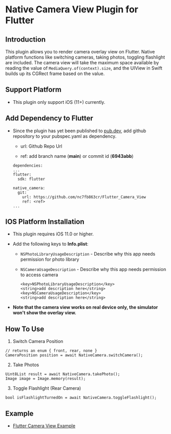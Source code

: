 # Native Camera View Plugin for Flutter

## Introduction

This plugin allows you to render camera overlay view on Flutter. Native platform functions like switching cameras, taking photos, toggling flashlight are included. The camera view will take the maximum space available by reading the value of ```MediaQuery.of(context).size```, and the UIView in Swift builds up its CGRect frame based on the value.

## Support Platform

- This plugin only support iOS (11+) currently.

## Add Dependency to Flutter

- Since the plugin has yet been published to [pub.dev](https://pub.dev/), add github repository to your pubspec.yaml as dependency.

  - url: Github Repo Url

  - ref: add branch name (**main**) or commit id (**6943abb**) 

  ```
  dependencies:
  ...
  flutter:
    sdk: flutter
  
  native_camera:
    git:
      url: https://github.com/nc7fb863cr/Flutter_Camera_View
      ref: <ref>
  ...
  ```

## IOS Platform Installation

- This plugin requires iOS 11.0 or higher.

- Add the following keys to **Info.plist**:

  * `NSPhotoLibraryUsageDescription` - Describe why this app needs permission for photo library

  * `NSCameraUsageDescription` - Describe why this app needs permission to access camera

    ```
    <key>NSPhotoLibraryUsageDescription</key>
    <string>add description here</string>
    <key>NSCameraUsageDescription</key>
    <string>add description here</string>
    ```

- **Note that the camera view works on real device only, the simulator won't show the overlay view.**

## How To Use

1. Switch Camera Position

  ```
  // returns an enum { front, rear, none }
  CameraPosition position = await NativeCamera.switchCamera();
  ```

2. Take Photos

  ```
  Uint8List result = await NativeCamera.takePhoto();
  Image image = Image.memory(result);
  ```

3. Toggle Flashlight (Rear Camera)

  ```
  bool isFlashlightTurnedOn = await NativeCamera.toggleFlashlight();
  ```

## Example

- [Flutter Camera View Example](example/readme.MD)